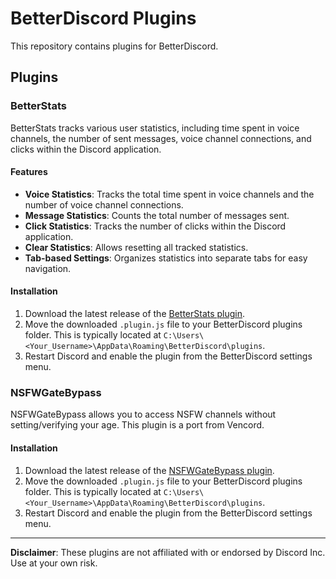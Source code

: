 # BetterDiscord Plugins

This repository contains plugins for BetterDiscord.

## Plugins

### BetterStats

BetterStats tracks various user statistics, including time spent in voice channels, the number of sent messages, voice channel connections, and clicks within the Discord application.

#### Features
- **Voice Statistics**: Tracks the total time spent in voice channels and the number of voice channel connections.
- **Message Statistics**: Counts the total number of messages sent.
- **Click Statistics**: Tracks the number of clicks within the Discord application.
- **Clear Statistics**: Allows resetting all tracked statistics.
- **Tab-based Settings**: Organizes statistics into separate tabs for easy navigation.

#### Installation
1. Download the latest release of the [BetterStats plugin](https://github.com/nkplka/BetterDiscord/blob/main/BetterStats.plugin.js).
2. Move the downloaded `.plugin.js` file to your BetterDiscord plugins folder. This is typically located at `C:\Users\<Your_Username>\AppData\Roaming\BetterDiscord\plugins`.
3. Restart Discord and enable the plugin from the BetterDiscord settings menu.

### NSFWGateBypass

NSFWGateBypass allows you to access NSFW channels without setting/verifying your age. This plugin is a port from Vencord.

#### Installation
1. Download the latest release of the [NSFWGateBypass plugin](https://github.com/nkplka/BetterDiscord/blob/main/NSFWGateBypass.plugin.js).
2. Move the downloaded `.plugin.js` file to your BetterDiscord plugins folder. This is typically located at `C:\Users\<Your_Username>\AppData\Roaming\BetterDiscord\plugins`.
3. Restart Discord and enable the plugin from the BetterDiscord settings menu.

---

**Disclaimer**: These plugins are not affiliated with or endorsed by Discord Inc. Use at your own risk.
